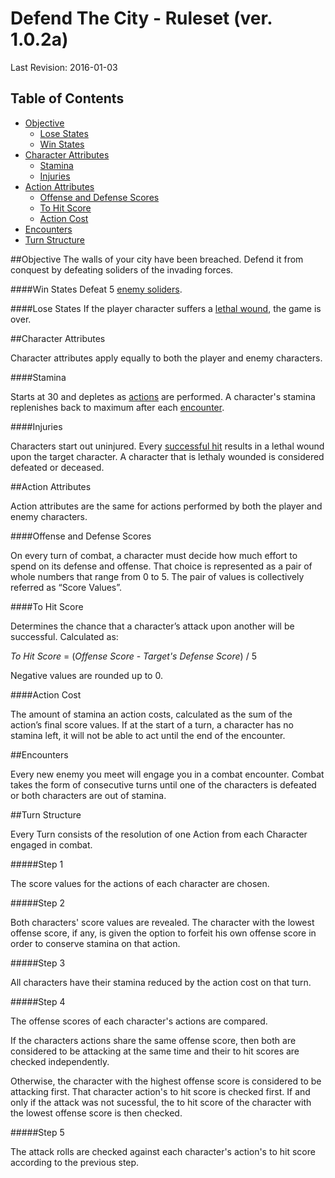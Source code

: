 # Defend The City - Ruleset (ver. 1.0.2a)
Last Revision: 2016-01-03

## Table of Contents
- [Objective](#objective)
    - [Lose States](#lose-states)
    - [Win States](#win-states)
- [Character Attributes](#character-attributes)
  - [Stamina](#stamina)
  - [Injuries](#injuries)
- [Action Attributes](#action-attributes)
  - [Offense and Defense Scores](#offense-and-defense-scores)
  - [To Hit Score](#to-hit-score)
  - [Action Cost](#action-cost)
- [Encounters](#encounters)
- [Turn Structure](#turn-structure)
 

##Objective
The walls of your city have been breached. Defend it from conquest by defeating soliders of the invading forces.

####Win States
Defeat 5 [enemy soliders](#encounters).

####Lose States
If the player character suffers a [lethal wound](#injuries), the game is over.

##Character Attributes

Character attributes apply equally to both the player and enemy characters.

####Stamina

Starts at 30 and depletes as [actions](#action-attributes) are performed. A character's stamina replenishes back to maximum after each [encounter](#encounters). 

####Injuries

Characters start out uninjured. 
Every [successful hit](#to-hit-score) results in a lethal wound upon the target character.
A character that is lethaly wounded is considered defeated or deceased.

##Action Attributes

Action attributes are the same for actions performed by both the player and enemy characters.

####Offense and Defense Scores

On every turn of combat, a character must decide how much effort to spend on its defense and offense. That choice is represented as a pair of whole numbers that range from 0 to 5. The pair of values is collectively referred as “Score Values”.

####To Hit Score

Determines the chance that a character’s attack upon another will be successful. Calculated as: 

*To Hit Score* = (*Offense Score* - *Target's Defense Score*) / 5

Negative values are rounded up to 0.

####Action Cost

The amount of stamina an action costs, calculated as the sum of the action’s final score values. If at the start of a turn, a character has no stamina left, it will not be able to act until the end of the encounter.

##Encounters

Every new enemy you meet will engage you in a combat encounter. 
Combat takes the form of consecutive turns until one of the characters is defeated or both characters are out of stamina.

##Turn Structure

Every Turn consists of the resolution of one Action from each Character engaged in combat.

#####Step 1

The score values for the actions of each character are chosen.

#####Step 2

Both characters' score values are revealed. 
The character with the lowest offense score, if any, is given the option to forfeit his own offense score in order to conserve stamina on that action.

#####Step 3

All characters have their stamina reduced by the action cost on that turn.

#####Step 4

The offense scores of each character's actions are compared. 

If the characters actions share the same offense score, then both are considered to be attacking at the same time and their to hit scores are checked independently.

Otherwise, the character with the highest offense score is considered to be attacking first. 
That character action's to hit score is checked first. If and only if the attack was not sucessful, the to hit score of the character with the lowest offense score is then checked.

#####Step 5

The attack rolls are checked against each character's action's to hit score according to the previous step.

